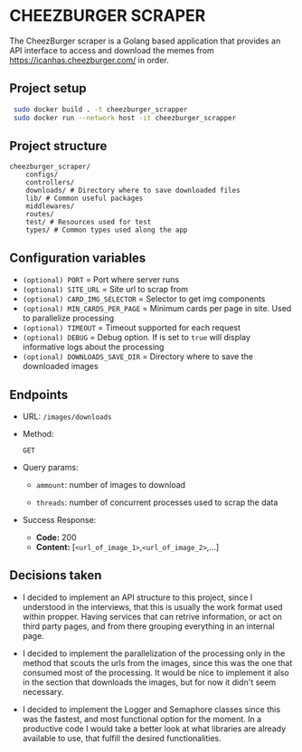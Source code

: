 # CHEEZBURGER SCRAPER

The CheezBurger scraper is a Golang based application that provides an API interface to access and download the memes from https://icanhas.cheezburger.com/ in order.

## Project setup

```bash
 sudo docker build . -t cheezburger_scrapper
 sudo docker run --network host -it cheezburger_scrapper
```

## Project structure
```
cheezburger_scraper/
    configs/
    controllers/
    downloads/ # Directory where to save downloaded files
    lib/ # Common useful packages
    middlewares/
    routes/ 
    test/ # Resources used for test
    types/ # Common types used along the app
```

## Configuration variables

- `(optional) PORT`               = Port where server runs
- `(optional) SITE_URL`           = Site url to scrap from
- `(optional) CARD_IMG_SELECTOR`  = Selector to get img components
- `(optional) MIN_CARDS_PER_PAGE` = Minimum cards per page in site. Used to parallelize processing
- `(optional) TIMEOUT`            = Timeout supported for each request
- `(optional) DEBUG`              = Debug option. If is set to `true` will display informative logs about the processing
- `(optional) DOWNLOADS_SAVE_DIR` = Directory where to save the downloaded images


## Endpoints
* URL:
    `/images/downloads`
* Method:

    `GET`
* Query params:
    
    * `ammount`: number of images to download


    * `threads`: number of concurrent processes used to scrap the data

* Success Response:
    
    * **Code:** 200
    * **Content:** [`<url_of_image_1>`,`<url_of_image_2>`,...]

## Decisions taken
- I decided to implement an API structure to this project, since I understood in the interviews, that this is usually the work format used within propper. Having services that can retrive information, or act on third party pages, and from there grouping everything in an internal page.

- I decided to implement the parallelization of the processing only in the method that scouts the urls from the images, since this was the one that consumed most of the processing. It would be nice to implement it also in the section that downloads the images, but for now it didn't seem necessary.

- I decided to implement the Logger and Semaphore classes since this was the fastest, and most functional option for the moment. In a productive code I would take a better look at what libraries are already available to use, that fulfill the desired functionalities.